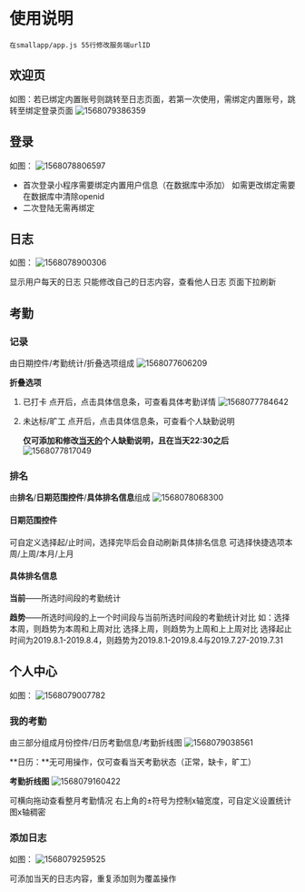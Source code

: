 # 使用说明
```
在smallapp/app.js 55行修改服务端urlID
```
## 欢迎页

如图：若已绑定内置账号则跳转至日志页面，若第一次使用，需绑定内置账号，跳转至绑定登录页面
![1568079386359](1568079386359.png)

## 登录

如图：
![1568078806597](1568078806597.png)

- 首次登录小程序需要绑定内置用户信息（在数据库中添加）
  如需更改绑定需要在数据库中清除openid
- 二次登陆无需再绑定

## 日志

如图：
![1568078900306](1568078900306.png)

显示用户每天的日志
只能修改自己的日志内容，查看他人日志
页面下拉刷新

## 考勤

### 记录

由日期控件/考勤统计/折叠选项组成
![1568077606209](1568077606209.png)

**折叠选项**

1. 已打卡
   点开后，点击具体信息条，可查看具体考勤详情
   ![1568077784642](1568077784642.png)

2. 未达标/旷工
   点开后，点击具体信息条，可查看个人缺勤说明

   **仅可添加和修改<u>当天的</u>个人缺勤说明，且在当天22:30之后**
   ![1568077817049](1568077817049.png)

### 排名

由**排名**/**日期范围控件**/**具体排名信息**组成
![1568078068300](1568078068300.png)

#### 日期范围控件

可自定义选择起/止时间，选择完毕后会自动刷新具体排名信息
可选择快捷选项本周/上周/本月/上月

#### 具体排名信息

**当前**——所选时间段的考勤统计

**趋势**——所选时间段的上一个时间段与当前所选时间段的考勤统计对比
如：选择本周，则趋势为本周和上周对比
		选择上周，则趋势为上周和上上周对比
		选择起止时间为2019.8.1-2019.8.4，则趋势为2019.8.1-2019.8.4与2019.7.27-2019.7.31

## 个人中心

如图：
![1568079007782](1568079007782.png)

### 我的考勤

由三部分组成月份控件/日历考勤信息/考勤折线图
![1568079038561](1568079038561.png)

**日历：**无可用操作，仅可查看当天考勤状态（正常，缺卡，旷工）

**考勤折线图**
![1568079160422](1568079160422.png)

可横向拖动查看整月考勤情况
右上角的±符号为控制x轴宽度，可自定义设置统计图x轴稠密

### 添加日志

如图：
![1568079259525](1568079259525.png)

可添加当天的日志内容，重复添加则为覆盖操作

